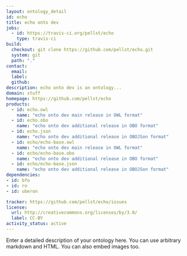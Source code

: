 ```yaml
---
layout: ontology_detail
id: echo
title: echo onto dev
jobs:
  - id: https://travis-ci.org/pellst/echo
    type: travis-ci
build:
  checkout: git clone https://github.com/pellst/echo.git
  system: git
  path: "."
contact:
  email: 
  label: 
  github: 
description: echo onto dev is an ontology...
domain: stuff
homepage: https://github.com/pellst/echo
products:
  - id: echo.owl
    name: "echo onto dev main release in OWL format"
  - id: echo.obo
    name: "echo onto dev additional release in OBO format"
  - id: echo.json
    name: "echo onto dev additional release in OBOJSon format"
  - id: echo/echo-base.owl
    name: "echo onto dev main release in OWL format"
  - id: echo/echo-base.obo
    name: "echo onto dev additional release in OBO format"
  - id: echo/echo-base.json
    name: "echo onto dev additional release in OBOJSon format"
dependencies:
- id: bfo
- id: ro
- id: uberon

tracker: https://github.com/pellst/echo/issues
license:
  url: http://creativecommons.org/licenses/by/3.0/
  label: CC-BY
activity_status: active
---
```


Enter a detailed description of your ontology here. You can use arbitrary markdown and HTML.
You can also embed images too.

